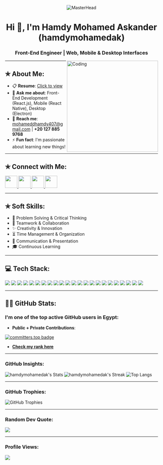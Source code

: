 <div align="center">
  <img src="https://media3.giphy.com/media/v1.Y2lkPTc5MGI3NjExZXkzYW5lbjV3ZWRzaW41NjVzODY3NzMzaGw2bzRzbHB4bDcwYmwyZiZlcD12MV9pbnRlcm5hbF9naWZfYnlfaWQmY3Q9Zw/jBOOXxSJfG8kqMxT11/giphy.gif" alt="MasterHead">
</div>

<h1 align="center">Hi 👋, I'm Hamdy Mohamed Askander (hamdymohamedak)</h1>
<h3 align="center">Front-End Engineer | Web, Mobile & Desktop Interfaces</h3>

<img align="right" alt="Coding" style="z-index:999;" width="300" src="https://media4.giphy.com/media/v1.Y2lkPTc5MGI3NjExbjh5bHM1MjZiOHZnaGFwbHhxemtod25sOGswNHRmaXU3eWJlcjdqcCZlcD12MV9pbnRlcm5hbF9naWZfYnlfaWQmY3Q9Zw/MD0svLSDeudszrNrp0/giphy.gif" />

---

## ✯ About Me:

- 📋 **Resume**: [Click to view](https://drive.google.com/file/d/1ba9at-NJH7rqfe_gp0-2nT9eqViH21JR/view?usp=sharing)
- 💬 **Ask me about**: Front-End Development (React.js), Mobile (React Native), Desktop (Electron)
- 📧 **Reach me**: [mohameddhamdy407@gmail.com](mailto:mohameddhamdy407@gmail.com) | **+20 127 885 9768**
- ⚡ **Fun fact**: I'm passionate about learning new things!

---

## ✯ Connect with Me:
<p align="left">
  <a href="https://www.linkedin.com/in/hamdy-askander-b67b32246/" target="_blank">
    <img src="https://raw.githubusercontent.com/rahuldkjain/github-profile-readme-generator/master/src/images/icons/Social/linked-in-alt.svg" height="40" width="40" />
  </a>
  <a href="https://www.npmjs.com/~hamdymohamedak" target="_blank">
    <img src="https://upload.wikimedia.org/wikipedia/commons/d/db/Npm-logo.svg" height="40" width="40" />
  </a>
  <a href="https://wa.me/+201278859768" target="_blank">
    <img src="https://upload.wikimedia.org/wikipedia/commons/6/6b/WhatsApp.svg" height="40" width="40" />
  </a>
  <a href="https://t.me/+201278859768" target="_blank">
    <img src="https://upload.wikimedia.org/wikipedia/commons/8/82/Telegram_logo.svg" height="40" width="40" />
  </a>
</p>

---

## ✯ Soft Skills:

- 🔧 Problem Solving & Critical Thinking
- 👥 Teamwork & Collaboration
- ✨ Creativity & Innovation
- ⏳ Time Management & Organization
- 💬 Communication & Presentation
- 🎓 Continuous Learning

---

## 💻 Tech Stack:

<p>
  <img src="https://img.shields.io/badge/html5-%23E34F26.svg?style=for-the-badge&logo=html5&logoColor=white" />
  <img src="https://img.shields.io/badge/css3-%231572B6.svg?style=for-the-badge&logo=css3&logoColor=white" />
  <img src="https://img.shields.io/badge/javascript-%23323330.svg?style=for-the-badge&logo=javascript&logoColor=%23F7DF1E" />
  <img src="https://img.shields.io/badge/typescript-%23007ACC.svg?style=for-the-badge&logo=typescript&logoColor=white" />
  <img src="https://img.shields.io/badge/react-%2320232a.svg?style=for-the-badge&logo=react&logoColor=%2361DAFB" />
  <img src="https://img.shields.io/badge/react_native-%2320232a.svg?style=for-the-badge&logo=react&logoColor=%2361DAFB" />
  <img src="https://img.shields.io/badge/next-black?style=for-the-badge&logo=next.js&logoColor=white" />
  <img src="https://img.shields.io/badge/redux-%23593d88.svg?style=for-the-badge&logo=redux&logoColor=white" />
  <img src="https://img.shields.io/badge/tailwindcss-%2338B2AC.svg?style=for-the-badge&logo=tailwind-css&logoColor=white" />
  <img src="https://img.shields.io/badge/figma-%23F24E1E.svg?style=for-the-badge&logo=figma&logoColor=white" />
  <img src="https://img.shields.io/badge/bootstrap-%23563D7C.svg?style=for-the-badge&logo=bootstrap&logoColor=white" />
  <img src="https://img.shields.io/badge/Sass-%23CC6699.svg?style=for-the-badge&logo=sass&logoColor=white" />
  <img src="https://img.shields.io/badge/python-%2314354C.svg?style=for-the-badge&logo=python&logoColor=white" />
  <img src="https://img.shields.io/badge/rust-%23000000.svg?style=for-the-badge&logo=rust&logoColor=white" />
  <img src="https://img.shields.io/badge/express.js-%23404D59.svg?style=for-the-badge&logo=express&logoColor=white" />
  <img src="https://img.shields.io/badge/nestjs-%23E0234E.svg?style=for-the-badge&logo=nestjs&logoColor=white" />
  <img src="https://img.shields.io/badge/electron-%2347848F.svg?style=for-the-badge&logo=electron&logoColor=white" />
  <img src="https://img.shields.io/badge/Expo-%23000020.svg?style=for-the-badge&logo=expo&logoColor=white" />
  <img src="https://img.shields.io/badge/Bash-%23121011.svg?style=for-the-badge&logo=gnu-bash&logoColor=white" />
  <img src="https://img.shields.io/badge/Linux-%23FCC624.svg?style=for-the-badge&logo=linux&logoColor=black" />
  <img src="https://img.shields.io/badge/npm-%23CB3837.svg?style=for-the-badge&logo=npm&logoColor=white" />
  <img src="https://img.shields.io/badge/MongoDB-%2347A248.svg?style=for-the-badge&logo=mongodb&logoColor=white" />
  <img src="https://img.shields.io/badge/Vercel-%23000000.svg?style=for-the-badge&logo=vercel&logoColor=white" />
</p>

---

## 👨‍💼 GitHub Stats:

### I'm one of the top active GitHub users in Egypt:

-  **Public + Private Contributions**:

[![committers.top badge](https://user-badge.committers.top/egypt_private/hamdymohamedak.svg)](https://committers.top/egypt_private)

-  [**Check my rank here**](https://committers.top/egypt?highlight=hamdymohamedak)

---

###  GitHub Insights:

![hamdymohamedak's Stats](https://github-readme-stats.vercel.app/api?username=hamdymohamedak&theme=cobalt&show_icons=true&hide_border=true&count_private=true)
![hamdymohamedak's Streak](https://github-readme-streak-stats.herokuapp.com/?user=hamdymohamedak&theme=cobalt&hide_border=true)
![Top Langs](https://github-readme-stats.vercel.app/api/top-langs/?username=hamdymohamedak&theme=cobalt&layout=compact&hide_border=true)

---

###  GitHub Trophies:

![GitHub Trophies](https://github-profile-trophy.vercel.app/?username=hamdymohamedak&theme=radical&no-frame=false&no-bg=false&margin-w=4)

---

###  Random Dev Quote:

![](https://quotes-github-readme.vercel.app/api?type=horizontal&theme=radical)

---

###  Profile Views:

[GitHub Profile Views Counter]: https://github.com/hamdymohamedak/github-profile-views-counter
<a href="https://github.com/hamdymohamedak/github-profile-views-counter">
    <img src="https://komarev.com/ghpvc/?username=hamdymohamedak&style=for-the-badge">
</a>

